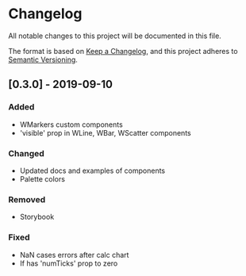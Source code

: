 # Changelog
All notable changes to this project will be documented in this file.

The format is based on [Keep a Changelog](https://keepachangelog.com/en/1.0.0/),
and this project adheres to [Semantic Versioning](https://semver.org/spec/v2.0.0.html).

## [0.3.0] - 2019-09-10
### Added
- WMarkers custom components
- 'visible' prop in WLine, WBar, WScatter components

### Changed
- Updated docs and examples of components
- Palette colors

### Removed
- Storybook

### Fixed
- NaN cases errors after calc chart
- If has 'numTicks' prop to zero